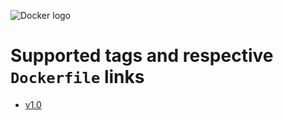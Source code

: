 ![Docker logo](https://github.com/marcosoliveirasoares94/Docker/blob/master/Dockerfiles/docker_logo.png)

# Supported tags and respective `Dockerfile` links

-	[v1.0](https://github.com/marcosoliveirasoares94/Docker/blob/master/Dockerfiles/debian/v1.0/Dockerfile)
